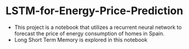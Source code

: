 # LSTM-for-Energy-Price-Prediction

- This project is a notebook that utilizes a recurrent neural network to forecast the price of energy consumption of homes in Spain.
- Long Short Term Memory is explored in this notebook
